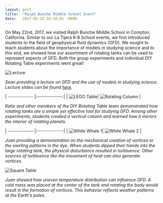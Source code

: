 ```yaml
---
layout: post
title:  "Ralph Bunche Middle School Event"
date:   2017-05-22 16:16:01 -0600
---
```


On May 22nd, 2017, we visited Ralph Bunche Middle School in Compton, California. Similar to our La Tijera K-8 School events, we first introduced students to the field of geophysical fluid dynamics (GFD). We sought to teach students about the importance of models in studying science and to this end, we showed how our assortment of rotating tanks can be used to represent aspects of GFD. Both the group experiments and individual DIY Rotating Table experiments went great!

![Lecture](./Lecture_1.jpg)

_Sean providing a lecture on GFD and the use of models in studying science. Lecture slides can be found [here](https://drive.google.com/open?id=1ClYEmFAEATzG2iHZ8uqD2pzgEYSqbrYZD0xDRfuADzk)._

| ------------- |:-------------:|
| ![LEGO Table](./Lego_Table.jpg)| ![Rotating Column](./Column.jpg) |

_Katie and other members of the DIY Rotating Table team demonstrated how rotating tanks are a simple yet effective tool for studying GFD. Among other experiments, students created a vertical column and learned how it mirrors the interior of rotating planets._

| ------------- |:-------------:|
| ![White Whale 1](./1_White_Whale.jpg)| ![White Whale 2](./2_White_Whale.jpg) |

_Juan providing a demonstration on the mechanical creation of vortices or the swirling patterns in the dye. When students dipped their hands into the large rotating tank, the physical disturbance resulted in turbluence. Other sources of turbluence like the movement of heat can also generate vortices._

![Square Table](./Square.jpg)

_Juan showed how uneven temperature distribution can influence GFD. A cold mass was placed at the center of the  tank and rotating the body would result in the formation of vortices. This behavior reflects weather patterns at the Earth's poles._

